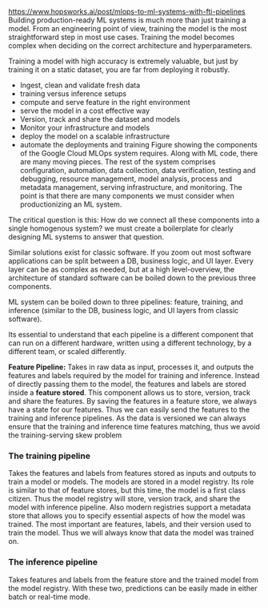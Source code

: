 https://www.hopsworks.ai/post/mlops-to-ml-systems-with-fti-pipelines
Building production-ready ML systems is much more than just training a model. From an engineering point of view, training the model is the most straightforward step in most use cases. Training the model becomes complex when deciding on the correct architecture and hyperparameters. 

Training a model with high accuracy is extremely valuable, but just by training it on a static dataset, you are far from deploying it robustly.
- Ingest, clean and validate fresh data
- training versus inference setups
- compute and serve feature in the right environment
- serve the model in a cost effective way
- Version, track and share the dataset and models
- Monitor your infrastructure and models
- deploy the model on a scalable infrastructure
- automate the deployments and training
Figure showing the components of the Google Cloud MLOps system requires. Along with ML code, there are many moving pieces. The rest of the system comprises configuration, automation,  data collection, data verification, testing and debugging, resource management, model analysis, process and metadata management, serving infrastructure, and monitoring. The point is that there are many components we must consider when productionizing an ML system. 

The critical question is this: How do we connect all these components into a single homogenous system? we must create a boilerplate for clearly designing ML systems to answer that question. 

Similar solutions exist for classic software. If you zoom out most software applications can be split between a DB, business logic, and UI layer. Every layer can be as complex as needed, but at a high level-overview, the architecture of standard software can be boiled down to the previous three components. 

ML system can be boiled down to three pipelines: feature, training, and inference (similar to the DB, business logic, and UI layers from classic software).

Its essential to understand that each pipeline is a different component that can run on a different hardware, written using a different technology, by a different team, or scaled differently. 

**Feature Pipeline:** Takes in raw data as input, processes it, and outputs the features and labels required by the model for training and inference. Instead of directly passing them to the model, the features and labels are stored inside a **feature stored**. This component allows us to store, version, track and share the features. By saving the features in a feature store, we always have a state for our features. Thus we can easily send the features to the training and inference pipelines. As the data is versioned we can always ensure that the training and inference time features matching, thus we avoid the training-serving skew problem

### The training pipeline
Takes the features and labels from features stored as inputs and outputs to train a model or models. The models are stored in a model registry. Its role is similar to that of feature stores, but this time, the model is a first class citizen. Thus the model registry will store, version track, and share the model with inference pipeline.
Also modern registries support a metadata store that allows you to specify essential aspects of how the model was trained. The most important are features, labels, and their version used to train the model. Thus we will always know that data the model was trained on. 

### The inference pipeline
Takes features and labels from the feature store and the trained model from the model registry. With these two, predictions can be easily made in either batch or real-time mode. 

